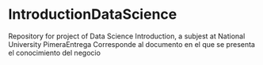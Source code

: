 # IntroductionDataScience
Repository for project of Data Science Introduction, a subjest at National University
PimeraEntrega
Corresponde al documento en el que se presenta el conocimiento del negocio
